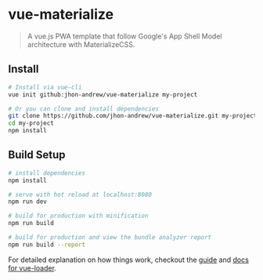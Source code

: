 # vue-materialize

> A vue.js PWA template that follow Google's App Shell Model architecture with MaterializeCSS.

## Install

``` bash
# Install via vue-cli
vue init github:jhon-andrew/vue-materialize my-project

# Or you can clone and install dependencies
git clone https://github.com/jhon-andrew/vue-materialize.git my-project
cd my-project
npm install
```

## Build Setup

``` bash
# install dependencies
npm install

# serve with hot reload at localhost:8080
npm run dev

# build for production with minification
npm run build

# build for production and view the bundle analyzer report
npm run build --report
```

For detailed explanation on how things work, checkout the [guide](http://vuejs-templates.github.io/webpack/) and [docs for vue-loader](http://vuejs.github.io/vue-loader).
